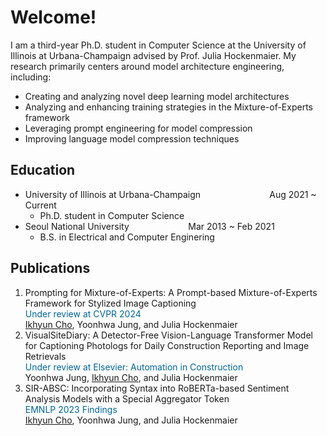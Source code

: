 <style>
r { color: Red }
o { color: Orange }
g { color: Green }
c { color: Cyan }
b { color: Blue }
customb { color: #006699 }
</style>

# Welcome!
I am a third-year Ph.D. student in Computer Science at the University of Illinois at Urbana-Champaign advised by Prof. Julia Hockenmaier. My research primarily centers around model architecture engineering, including: 
- Creating and analyzing novel deep learning model architectures
- Analyzing and enhancing training strategies in the Mixture-of-Experts framework
- Leveraging prompt engineering for model compression
- Improving language model compression techniques

## Education
- University of Illinois at Urbana-Champaign &nbsp;&nbsp;&nbsp;&nbsp;&nbsp;&nbsp;&nbsp;&nbsp;&nbsp;&nbsp;&nbsp;&nbsp;&nbsp;&nbsp;&nbsp;&nbsp;&nbsp;&nbsp;&nbsp;&nbsp;&nbsp;&nbsp;&nbsp;&nbsp;&nbsp;&nbsp; Aug 2021 ~ Current
  - Ph.D. student in Computer Science								       		
- Seoul National University  &nbsp;&nbsp;&nbsp;&nbsp;&nbsp;&nbsp;&nbsp;&nbsp;&nbsp;&nbsp;&nbsp;&nbsp;&nbsp;&nbsp;&nbsp;&nbsp;&nbsp;&nbsp;&nbsp;&nbsp;&nbsp;&nbsp; Mar 2013 ~ Feb 2021
  - B.S. in Electrical and Computer Enginering



## Publications
1. Prompting for Mixture-of-Experts: A Prompt-based Mixture-of-Experts Framework for Stylized Image Captioning<br>
   <customb>Under review at CVPR 2024</customb><br>
   <u>Ikhyun Cho</u>, Yoonhwa Jung, and Julia Hockenmaier
2. VisualSiteDiary: A Detector-Free Vision-Language Transformer Model for Captioning Photologs for Daily Construction Reporting and Image Retrievals<br>
   <customb>Under review at Elsevier: Automation in Construction</customb><br>
   Yoonhwa Jung, <u>Ikhyun Cho</u>, and Julia Hockenmaier
3. SIR-ABSC: Incorporating Syntax into RoBERTa-based Sentiment Analysis Models with a Special Aggregator Token<br>
   <customb>EMNLP 2023 Findings</customb> <br><u>Ikhyun Cho</u>, Yoonhwa Jung, and Julia Hockenmaier 
